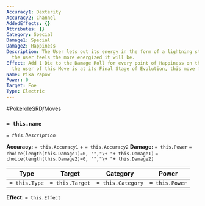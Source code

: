 ```yaml
---
Accuracy1: Dexterity
Accuracy2: Channel
AddedEffects: {}
Attributes: {}
Category: Special
Damage1: Special
Damage2: Happiness
Description: The User lets out its energy in the form of a lightning strike, the happier
  the user feels the more energized it will be.
Effect: Add 1 Die to the Damage Roll for every point of Happiness on the User. If
  the user of this Move is at its Final Stage of Evolution, this move fails.
Name: Pika Papow
Power: 0
Target: Foe
Type: Electric
---
```


#PokeroleSRD/Moves

### `= this.name`
*`= this.Description`*

**Accuracy:** `= this.Accuracy1` + `= this.Accuracy2`
**Damage:** `= this.Power` `= choice(length(this.Damage1)=0, "","\+ "+ this.Damage1)` `= choice(length(this.Damage2)=0, "","\+ "+ this.Damage2)`

| Type          | Target          | Category          | Power          |
| ------------- | --------------- | ----------------  | -------------- |
| `= this.Type` | `= this.Target` | `= this.Category` | `= this.Power` | 

**Effect:** `= this.Effect`